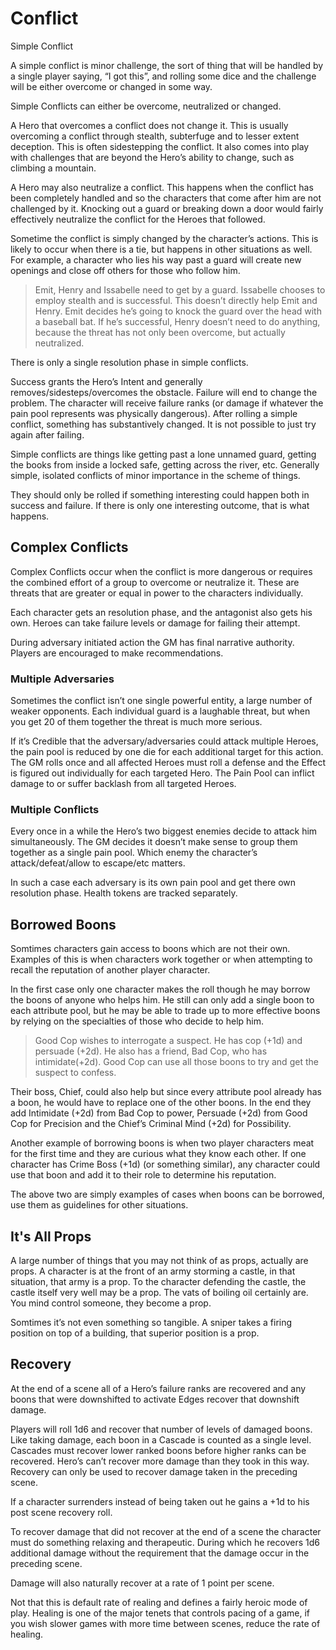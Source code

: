 # Conflict

Simple Conflict

A simple conflict is minor challenge, the sort of
thing that will be handled by a single player
saying, “I got this”, and rolling some dice and the
challenge will be either overcome or changed in some
way.

Simple Conflicts can either be overcome, neutralized or
changed.

A Hero that overcomes a conflict does not change it.
This is usually overcoming a conflict through stealth,
subterfuge and to lesser extent deception. This is often
sidestepping the conflict. It also comes into play with
challenges that are beyond the Hero’s ability to
change, such as climbing a mountain.

A Hero may also neutralize a conflict. This happens
when the conflict has been completely handled and so
the characters that come after him are not challenged
by it. Knocking out a guard or breaking down a door
would fairly effectively neutralize the conflict for the
Heroes that followed.

Sometime the conflict is simply changed by the
character’s actions. This is likely to occur when there is
a tie, but happens in other situations as well. For
example, a character who lies his way past a guard will
create new openings and close off others for those who
follow him.

> Emit, Henry and Issabelle need to get by a guard.
Issabelle chooses to employ stealth and is successful.
This doesn’t directly help Emit and Henry. Emit
decides he’s going to knock the guard over the head
with a baseball bat. If he’s successful, Henry doesn’t
need to do anything, because the threat has not only
been overcome, but actually neutralized.

There is only a single resolution phase in simple
conflicts.

Success grants the Hero’s Intent and generally
removes/sidesteps/overcomes the obstacle. Failure will
end to change the problem. The character will receive
failure ranks (or damage if whatever the pain pool
represents was physically dangerous). After rolling a
simple conflict, something has substantively changed. It
is not possible to just try again after failing.

Simple conflicts are things like getting past a lone
unnamed guard, getting the books from inside a locked
safe, getting across the river, etc. Generally simple,
isolated conflicts of minor importance in the scheme of
things.

They should only be rolled if something interesting
could happen both in success and failure. If there is
only one interesting outcome, that is what happens.

## Complex Conflicts

Complex Conflicts occur when the conflict is
more dangerous or requires the combined effort
of a group to overcome or neutralize it. These are
threats that are greater or equal in power to the
characters individually.

Each character gets an resolution phase, and the
antagonist also gets his own. Heroes can take failure
levels or damage for failing their attempt.

During adversary initiated action the GM has final
narrative authority. Players are encouraged to make
recommendations.

### Multiple Adversaries

Sometimes the conflict isn’t one single powerful entity,
a large number of weaker opponents. Each individual
guard is a laughable threat, but when you get 20 of
them together the threat is much more serious.

If it’s Credible that the adversary/adversaries could
attack multiple Heroes, the pain pool is reduced by one
die for each additional target for this action. The GM
rolls once and all affected Heroes must roll a defense
and the Effect is figured out individually for each
targeted Hero. The Pain Pool can inflict damage to or
suffer backlash from all targeted Heroes.

### Multiple Conflicts

Every once in a while the Hero’s two biggest enemies
decide to attack him simultaneously. The GM decides
it doesn’t make sense to group them together as a
single pain pool. Which enemy the character’s
attack/defeat/allow to escape/etc matters.

In such a case each adversary is its own pain pool and
get there own resolution phase. Health tokens are
tracked separately.

## Borrowed Boons

Somtimes characters gain access to boons which are
not their own. Examples of this is when characters
work together or when attempting to recall the
reputation of another player character.

In the first case only one character makes the roll
though he may borrow the boons of anyone who helps
him. He still can only add a single boon to each
attribute pool, but he may be able to trade up to more
effective boons by relying on the specialties of those
who decide to help him.

> Good Cop wishes to interrogate a suspect. He has cop
(+1d) and persuade (+2d). He also has a friend, Bad
Cop, who has intimidate(+2d). Good Cop can use all
those boons to try and get the suspect to confess.

Their boss, Chief, could also help but since every
attribute pool already has a boon, he would have to
replace one of the other boons. In the end they add
Intimidate (+2d) from Bad Cop to power, Persuade
(+2d) from Good Cop for Precision and the Chief’s
Criminal Mind (+2d) for Possibility.

Another example of borrowing boons is when two
player characters meat for the first time and they are
curious what they know each other. If one character
has Crime Boss (+1d) (or something similar), any
character could use that boon and add it to their role
to determine his reputation.

The above two are simply examples of cases when
boons can be borrowed, use them as guidelines for
other situations.

## It's All Props

A
large number of things that you may not think
of as props, actually are props. A character is at
the front of an army storming a castle, in that
situation, that army is a prop. To the character
defending the castle, the castle itself very well may be
a prop. The vats of boiling oil certainly are. You mind
control someone, they become a prop.

Somtimes it’s not even something so tangible. A sniper
takes a firing position on top of a building, that
superior position is a prop.

## Recovery

At the end of a scene all of a Hero’s failure ranks
are recovered and any boons that were
downshifted to activate Edges recover that downshift
damage.

Players will roll 1d6 and recover that number of levels
of damaged boons. Like taking damage, each boon in a
Cascade is counted as a single level. Cascades must
recover lower ranked boons before higher ranks can be
recovered. Hero’s can’t recover more damage than
they took in this way. Recovery can only be used to
recover damage taken in the preceding scene.

If a character surrenders instead of being taken out he
gains a +1d to his post scene recovery roll.

To recover damage that did not recover at the end of a
scene the character must do something relaxing and
therapeutic. During which he recovers 1d6 additional
damage without the requirement that the damage
occur in the preceding scene.

Damage will also naturally recover at a rate of 1 point
per scene.

Not that this is default rate of realing and defines a
fairly heroic mode of play. Healing is one of the major
tenets that controls pacing of a game, if you wish
slower games with more time between scenes, reduce
the rate of healing.
